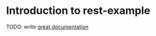 # Introduction to rest-example

TODO: write [great documentation](http://jacobian.org/writing/great-documentation/what-to-write/)
